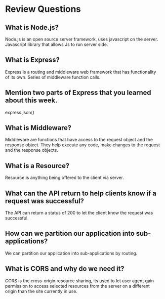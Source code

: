 # Review Questions

## What is Node.js?
Node.js is an open source server framework, uses javascript on the server. Javascript library that allows Js to run server side.

## What is Express?
Express is a routing and middleware web framework that has functionality of its own. Series of middleware function calls.

## Mention two parts of Express that you learned about this week.
express.json()


## What is Middleware?
Middleware are functions that have access to the request object and the response object. They help execute any code, make changes to the request and the response objects. 

## What is a Resource?
Resource is anything being offered to the client via server. 

## What can the API return to help clients know if a request was successful?
The API can return a status of 200 to let the client know the request was successful. 

## How can we partition our application into sub-applications?
We can partition our application into sub-applications by routing.

## What is CORS and why do we need it?
CORS is the cross-origin resource sharing, its used to let user agent gain permission to access selected resources from the server on a different origin than the site currently in use. 
